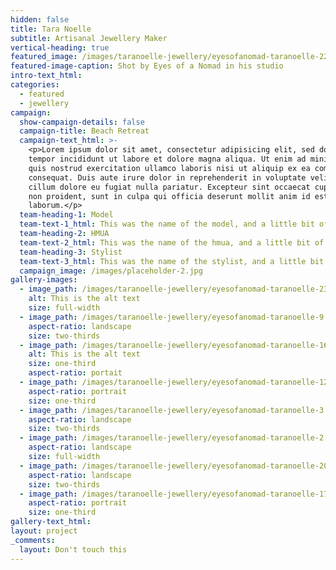 ```yaml
---
hidden: false
title: Tara Noelle
subtitle: Artisanal Jewellery Maker
vertical-heading: true
featured_image: /images/taranoelle-jewellery/eyesofanomad-taranoelle-22.jpg
featured-image-caption: Shot by Eyes of a Nomad in his studio
intro-text_html:
categories:
  - featured
  - jewellery
campaign:
  show-campaign-details: false
  campaign-title: Beach Retreat
  campaign-text_html: >-
    <p>Lorem ipsum dolor sit amet, consectetur adipisicing elit, sed do eiusmod
    tempor incididunt ut labore et dolore magna aliqua. Ut enim ad minim veniam,
    quis nostrud exercitation ullamco laboris nisi ut aliquip ex ea commodo
    consequat. Duis aute irure dolor in reprehenderit in voluptate velit esse
    cillum dolore eu fugiat nulla pariatur. Excepteur sint occaecat cupidatat
    non proident, sunt in culpa qui officia deserunt mollit anim id est
    laborum.</p>
  team-heading-1: Model
  team-text-1_html: This was the name of the model, and a little bit of a blurb about her.
  team-heading-2: HMUA
  team-text-2_html: This was the name of the hmua, and a little bit of a blurb about her.
  team-heading-3: Stylist
  team-text-3_html: This was the name of the stylist, and a little bit of a blurb about her.
  campaign_image: /images/placeholder-2.jpg
gallery-images:
  - image_path: /images/taranoelle-jewellery/eyesofanomad-taranoelle-23.jpg
    alt: This is the alt text
    size: full-width
  - image_path: /images/taranoelle-jewellery/eyesofanomad-taranoelle-9.jpg
    aspect-ratio: landscape
    size: two-thirds
  - image_path: /images/taranoelle-jewellery/eyesofanomad-taranoelle-16.jpg
    alt: This is the alt text
    size: one-third
    aspect-ratio: portait
  - image_path: /images/taranoelle-jewellery/eyesofanomad-taranoelle-12.jpg
    aspect-ratio: portrait
    size: one-third
  - image_path: /images/taranoelle-jewellery/eyesofanomad-taranoelle-3.jpg
    aspect-ratio: landscape
    size: two-thirds
  - image_path: /images/taranoelle-jewellery/eyesofanomad-taranoelle-2.jpg
    aspect-ratio: landscape
    size: full-width
  - image_path: /images/taranoelle-jewellery/eyesofanomad-taranoelle-20.jpg
    aspect-ratio: landscape
    size: two-thirds
  - image_path: /images/taranoelle-jewellery/eyesofanomad-taranoelle-17.jpg
    aspect-ratio: portrait
    size: one-third
gallery-text_html:
layout: project
_comments:
  layout: Don't touch this
---
```

